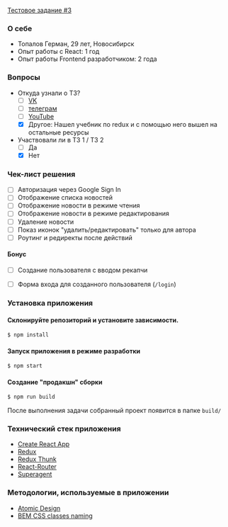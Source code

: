 [Тестовое задание #3](https://maxpfrontend.ru/zametki/testovoe-zadanie-3/)

### О себе

- Топалов Герман, 29 лет, Новосибирск
- Опыт работы с React: 1 год
- Опыт работы Frontend разработчиком: 2 года

### Вопросы

- Откуда узнали о ТЗ?
  - [ ] [VK](https://vk.com/maxpfrontend)
  - [ ] [телеграм](https://t.me/maxpfrontend)
  - [ ] [YouTube](https://www.youtube.com/channel/UCqJyAVWwIqPWKEkfCSP1y4Q)
  - [x] Другое: Нашел учебник по redux и с помощью него вышел на остальные ресурсы
- Участвовали ли в ТЗ 1 / ТЗ 2
  - [ ] Да
  - [x] Нет

### Чек-лист решения

- [ ] Авторизация через Google Sign In
- [ ] Отображение списка новостей
- [ ] Отображение новости в режиме чтения
- [ ] Отображение новости в режиме редактирования
- [ ] Удаление новости
- [ ] Показ иконок "удалить/редактировать" только для автора
- [ ] Роутинг и редиректы после действий

#### Бонус

- [ ] Создание пользователя с вводом рекапчи
- [ ] Форма входа для созданного пользователя (`/login`)


### Установка приложения

#### Склонируйте репозиторий и установите зависимости.
```sh
$ npm install
```

#### Запуск приложения в режиме разработки
```sh
$ npm start
```

#### Создание "продакшн" сборки
```sh
$ npm run build
```
После выполнения задачи собранный проект появится в папке `build/`

### Технический стек приложения
  - [Create React App](https://github.com/facebook/create-react-app)
  - [Redux](https://github.com/reduxjs/redux)
  - [Redux Thunk](https://github.com/reduxjs/redux-thunk)
  - [React-Router](https://github.com/ReactTraining/react-router)
  - [Superagent](https://github.com/visionmedia/superagent)

### Методологии, используемые в приложении
  - [Atomic Design](http://bradfrost.com/blog/post/atomic-web-design/)
  - [BEM CSS classes naming](https://en.bem.info/methodology/)